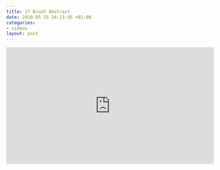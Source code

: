 ```yaml
---
title: 17 Brush Abstract
date: 2020-05-15 14:13:45 +01:00
categories:
- videos
layout: post
---
```


<iframe width="560" height="315" src="https://www.youtube.com/embed/tU04exef-oo" frameborder="0" allow="accelerometer; autoplay; encrypted-media; gyroscope; picture-in-picture" allowfullscreen></iframe>
